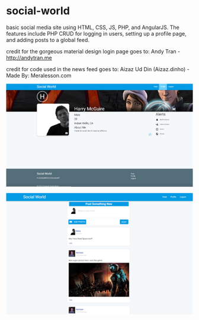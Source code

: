 # social-world
basic social media site using HTML, CSS, JS, PHP, and AngularJS. The features include PHP CRUD for logging in users, setting up a profile page, and adding posts to a global feed.

credit for the gorgeous material design login page goes to:
Andy Tran - http://andytran.me

credit for code used in the news feed goes to:
Aizaz Ud Din (Aizaz.dinho) - Made By: Meralesson.com

![Alt text](/siteimages/socialworldprofilepage.png)

![Alt text](/siteimages/socialworldfee.png)
